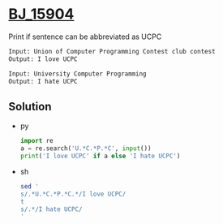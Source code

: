 # [BJ_15904](https://acmicpc.net/problem/15904)

Print if sentence can be abbreviated as UCPC

```txt
Input: Union of Computer Programming Contest club contest
Output: I love UCPC

Input: University Computer Programming
Output: I hate UCPC
```

## Solution

* py

  ```py
  import re
  a = re.search('U.*C.*P.*C', input())
  print('I love UCPC' if a else 'I hate UCPC')
  ```

* sh

  ```sh
  sed '
  s/.*U.*C.*P.*C.*/I love UCPC/
  t
  s/.*/I hate UCPC/
  '
  ```
